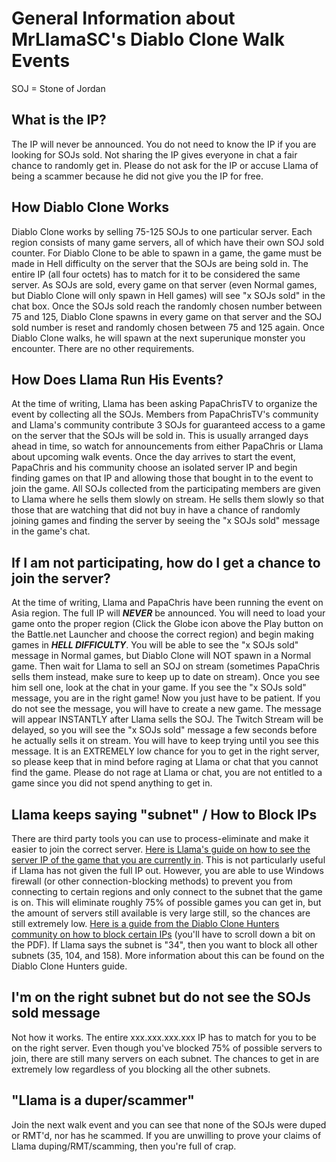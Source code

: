 # General Information about MrLlamaSC's Diablo Clone Walk Events

SOJ = Stone of Jordan

## What is the IP?

The IP will never be announced. You do not need to know the IP if you are looking for SOJs sold. Not sharing the IP gives everyone in chat a fair chance to randomly get in. Please do not ask for the IP or accuse Llama of being a scammer because he did not give you the IP for free.

## How Diablo Clone Works

Diablo Clone works by selling 75-125 SOJs to one particular server. Each region consists of many game servers, all of which have their own SOJ sold counter. For Diablo Clone to be able to spawn in a game, the game must be made in Hell difficulty on the server that the SOJs are being sold in. The entire IP (all four octets) has to match for it to be considered the same server. As SOJs are sold, every game on that server (even Normal games, but Diablo Clone will only spawn in Hell games) will see "x SOJs sold" in the chat box. Once the SOJs sold reach the randomly chosen number between 75 and 125, Diablo Clone spawns in every game on that server and the SOJ sold number is reset and randomly chosen between 75 and 125 again. Once Diablo Clone walks, he will spawn at the next superunique monster you encounter. There are no other requirements.

## How Does Llama Run His Events?

At the time of writing, Llama has been asking PapaChrisTV to organize the event by collecting all the SOJs. Members from PapaChrisTV's community and Llama's community contribute 3 SOJs for guaranteed access to a game on the server that the SOJs will be sold in. This is usually arranged days ahead in time, so watch for announcements from either PapaChris or Llama about upcoming walk events. Once the day arrives to start the event, PapaChris and his community choose an isolated server IP and begin finding games on that IP and allowing those that bought in to the event to join the game. All SOJs collected from the participating members are given to Llama where he sells them slowly on stream. He sells them slowly so that those that are watching that did not buy in have a chance of randomly joining games and finding the server by seeing the "x SOJs sold" message in the game's chat.

## If I am not participating, how do I get a chance to join the server?

At the time of writing, Llama and PapaChris have been running the event on Asia region. The full IP will ***NEVER*** be announced. You will need to load your game onto the proper region (Click the Globe icon above the Play button on the Battle.net Launcher and choose the correct region) and begin making games in ***HELL DIFFICULTY***. You will be able to see the "x SOJs sold" message in Normal games, but Diablo Clone will NOT spawn in a Normal game. Then wait for Llama to sell an SOJ on stream (sometimes PapaChris sells them instead, make sure to keep up to date on stream). Once you see him sell one, look at the chat in your game. If you see the "x SOJs sold" message, you are in the right game! Now you just have to be patient. If you do not see the message, you will have to create a new game. The message will appear INSTANTLY after Llama sells the SOJ. The Twitch Stream will be delayed, so you will see the "x SOJs sold" message a few seconds before he actually sells it on stream. You will have to keep trying until you see this message. It is an EXTREMELY low chance for you to get in the right server, so please keep that in mind before raging at Llama or chat that you cannot find the game. Please do not rage at Llama or chat, you are not entitled to a game since you did not spend anything to get in.

## Llama keeps saying "subnet" / How to Block IPs

There are third party tools you can use to process-eliminate and make it easier to join the correct server. [Here is Llama's guide on how to see the server IP of the game that you are currently in](https://www.youtube.com/watch?v=TbJOIMM5Ino). This is not particularly useful if Llama has not given the full IP out. However, you are able to use Windows firewall (or other connection-blocking methods) to prevent you from connecting to certain regions and only connect to the subnet that the game is on. This will eliminate roughly 75% of possible games you can get in, but the amount of servers still available is very large still, so the chances are still extremely low. [Here is a guide from the Diablo Clone Hunters community on how to block certain IPs](https://cdn.discordapp.com/attachments/898254702779695174/901804081864130581/Diablo_Clone_Hunters_Guide.pdf) (you'll have to scroll down a bit on the PDF). If Llama says the subnet is "34", then you want to block all other subnets (35, 104, and 158). More information about this can be found on the Diablo Clone Hunters guide.

## I'm on the right subnet but do not see the SOJs sold message

Not how it works. The entire xxx.xxx.xxx.xxx IP has to match for you to be on the right server. Even though you've blocked 75% of possible servers to join, there are still many servers on each subnet. The chances to get in are extremely low regardless of you blocking all the other subnets.

## "Llama is a duper/scammer"

Join the next walk event and you can see that none of the SOJs were duped or RMT'd, nor has he scammed. If you are unwilling to prove your claims of Llama duping/RMT/scamming, then you're full of crap.
